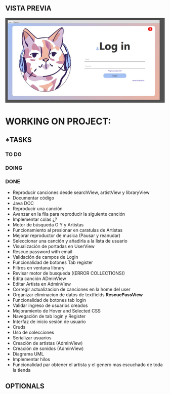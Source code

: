 ## **VISTA PREVIA**
![](https://github.com/MiguelFVasquez/Proyecto-Final-Storify/blob/main/Shuh3nFY.jpg)


# WORKING ON PROJECT: 

## ***TASKS**

### **TO DO**

### DOING

### DONE
- Reproducir canciones desde searchView, artistView y libraryView
- Documentar código
- Java DOC
- Reproducir una canción
- Avanzar en la fila para reproducir la siguiente canción
- Implementar colas ¿?
- Motor de búsqueda O Y y Artistas
- Funcionamiento al presionar en caratulas de Artistas
- Mejorar reproductor de musica (Pausar y reanudar)
- Seleccionar una canción y añadirla a la lista de usuario
- Visualización de portadas en UserView
- Rescue password with email
- Validación de campos de Login
- Funcionalidad de botones Tab register
- Filtros en ventana library
- Revisar motor de busqueda ((ERROR COLLECTIONS))
- Edita canción ADminView
- Editar Artista en AdminView
- Corregir actualizacion de canciones en la home del user
- Organizar eliminacion de datos de textfields **RescuePassView**
- Funcionalidad de botones tab login
- Validar ingreso de usuarios creados
- Mejoramiento de Hover and Selected CSS
- Navegación de tab login y Register 
- Interfaz de inicio sesión de usuario
- Cruds
- Uso de colecciones
- Serializar usuarios
- Creación de artistas (AdminView)
- Creación de sonidos (AdminView)
- Diagrama UML
- Implementar hilos
- Funcionalidad par obtener el artista y el genero mas escuchado de toda la tienda

## OPTIONALS



